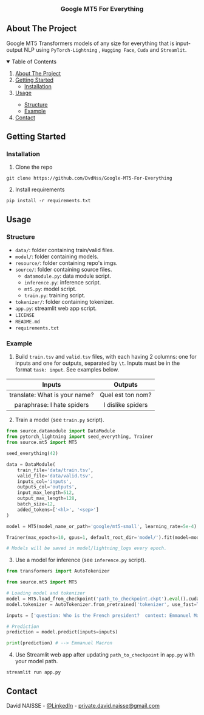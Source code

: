 <!-- PROJECT LOGO -->
<br />
<p align="center">
<h3 align="center">Google MT5 For Everything</h3>

<!-- ABOUT THE PROJECT -->

## About The Project

Google MT5 Transformers models of any size for everything that is input-output NLP using `PyTorch-Lightning`
, `Hugging Face`, `Cuda` and `Streamlit`.

<!-- TABLE OF CONTENTS -->
<details open="open">
  <summary>Table of Contents</summary>
  <ol>
    <li>
      <a href="#about-the-project">About The Project</a>
    </li>
    <li>
      <a href="#getting-started">Getting Started</a>
      <ul>
        <li><a href="#installation">Installation</a></li>
      </ul>
    </li>
    <li><a href="#usage">Usage</a></li>
    <ul>
      <li><a href="#structure">Structure</a></li>
      <li><a href="#example">Example</a></li>
    </ul>
    <li><a href="#contact">Contact</a></li>
  </ol>
</details>

<!-- GETTING STARTED -->

## Getting Started

### Installation

1. Clone the repo

```shell
git clone https://github.com/DvdNss/Google-MT5-For-Everything
```

2. Install requirements

```shell
pip install -r requirements.txt
```

<!-- USAGE EXAMPLES -->

## Usage

### Structure

* `data/`: folder containing train/valid files.
* `model/`: folder containing models.
* `resource/`: folder containing repo's imgs.
* `source/`: folder containing source files.
    * `datamodule.py`: data module script.
    * `inference.py`: inference script.
    * `mt5.py`: model script.
    * `train.py`: training script.
* `tokenizer/`: folder containing tokenizer.
* `app.py`: streamlit web app script.
* `LICENSE`
* `README.md`
* `requirements.txt`

### Example

1. Build `train.tsv` and `valid.tsv` files, with each having 2 columns: one for inputs and one for outputs, separated
   by `\t`. Inputs must be in the format `task: input`. See examples below.

|Inputs|Outputs|
|:---:|:---:|
| translate: What is your name?| Quel est ton nom? |
| paraphrase: I hate spiders| I dislike spiders |

2. Train a model (see `train.py` script).

```python
from source.datamodule import DataModule
from pytorch_lightning import seed_everything, Trainer
from source.mt5 import MT5

seed_everything(42)

data = DataModule(
    train_file='data/train.tsv',
    valid_file='data/valid.tsv',
    inputs_col='inputs',
    outputs_col='outputs',
    input_max_length=512,
    output_max_length=128,
    batch_size=12,
    added_tokens=['<hl>', '<sep>']
)

model = MT5(model_name_or_path='google/mt5-small', learning_rate=5e-4)

Trainer(max_epochs=10, gpus=1, default_root_dir='model/').fit(model=model, datamodule=data)

# Models will be saved in model/lightning_logs every epoch.
```

3. Use a model for inference (see `inference.py` script).
```python
from transformers import AutoTokenizer

from source.mt5 import MT5

# Loading model and tokenizer
model = MT5.load_from_checkpoint('path_to_checkpoint.ckpt').eval().cuda()
model.tokenizer = AutoTokenizer.from_pretrained('tokenizer', use_fast=True)

inputs = ['question: Who is the French president?  context: Emmanuel Macron is the French president. ']

# Prediction
prediction = model.predict(inputs=inputs)

print(prediction) # --> Emmanuel Macron
```

4. Use Streamlit web app after updating `path_to_checkpoint` in `app.py` with your model path.
```shell
streamlit run app.py
```

<!-- CONTACT -->

## Contact

David NAISSE - [@LinkedIn](https://www.linkedin.com/in/davidnaisse/) - private.david.naisse@gmail.com

<!-- MARKDOWN LINKS & IMAGES -->
<!-- https://www.markdownguide.org/basic-syntax/#reference-style-links -->

[contributors-shield]: https://img.shields.io/github/contributors/sunwaee/Google-MT5-For-Everything.svg?style=for-the-badge

[contributors-url]: https://github.com/Sunwaee/Google-MT5-For-Everything/graphs/contributors

[forks-shield]: https://img.shields.io/github/forks/sunwaee/Google-MT5-For-Everything.svg?style=for-the-badge

[forks-url]: https://github.com/Sunwaee/Google-MT5-For-Everything/network/members

[stars-shield]: https://img.shields.io/github/stars/sunwaee/Google-MT5-For-Everything.svg?style=for-the-badge

[stars-url]: https://github.com/Sunwaee/Google-MT5-For-Everything/stargazers

[issues-shield]: https://img.shields.io/github/issues/sunwaee/Google-MT5-For-Everything.svg?style=for-the-badge

[issues-url]: https://github.com/Sunwaee/Google-MT5-For-Everything/issues

[license-shield]: https://img.shields.io/github/license/sunwaee/Google-MT5-For-Everything.svg?style=for-the-badge

[license-url]: https://github.com/Sunwaee/Google-MT5-For-Everything/blob/master/LICENSE.txt

[linkedin-shield]: https://img.shields.io/badge/-LinkedIn-black.svg?style=for-the-badge&logo=linkedin&colorB=555

[linkedin-url]: https://www.linkedin.com/in/davidnaisse/